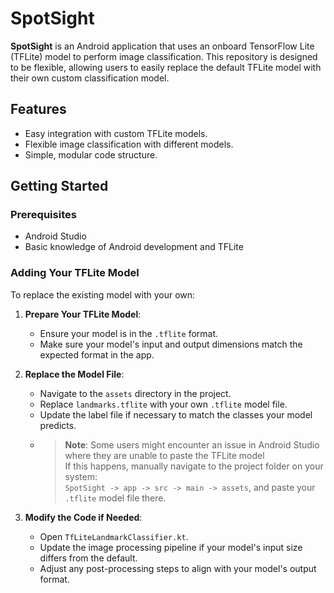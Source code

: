# SpotSight

**SpotSight** is an Android application that uses an onboard TensorFlow Lite (TFLite) model to perform image classification. This repository is designed to be flexible, allowing users to easily replace the default TFLite model with their own custom classification model.

## Features

- Easy integration with custom TFLite models.
- Flexible image classification with different models.
- Simple, modular code structure.

## Getting Started

### Prerequisites

- Android Studio
- Basic knowledge of Android development and TFLite

### Adding Your TFLite Model

To replace the existing model with your own:

1. **Prepare Your TFLite Model**:
   - Ensure your model is in the `.tflite` format.
   - Make sure your model's input and output dimensions match the expected format in the app.

2. **Replace the Model File**:
   - Navigate to the `assets` directory in the project.
   - Replace `landmarks.tflite` with your own `.tflite` model file.
   - Update the label file if necessary to match the classes your model predicts.
   - > **Note**: Some users might encounter an issue in Android Studio where they are unable to paste the TFLite model  
       > If this happens, manually navigate to the project folder on your system:  
       > `SpotSight -> app -> src -> main -> assets`, and paste your `.tflite` model file there.


3. **Modify the Code if Needed**:
   - Open `TfLiteLandmarkClassifier.kt`.
   - Update the image processing pipeline if your model's input size differs from the default.
   - Adjust any post-processing steps to align with your model's output format.
